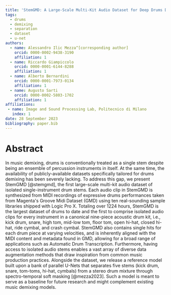 ```yaml
---
title: 'StemGMD: A Large-Scale Multi-Kit Audio Dataset for Deep Drums Demixing'
tags:
  - drums
  - demixing
  - separation
  - dataset
  - u-net
authors:
  - name: Alessandro Ilic Mezza^[corresponding author]
    orcid: 0000-0002-9438-3190
    affiliation: 1
  - name: Riccardo Giampiccolo
    orcid: 0000-0001-6144-8288
    affiliation: 1
  - name: Alberto Bernardini
    orcid: 0000-0001-7973-0134
    affiliation: 1
  - name: Augusto Sarti
    orcid: 0000-0002-5803-1702
    affiliation: 1
affiliations:
 - name: Image and Sound Processing Lab, Politecnico di Milano 
   index: 1
date: 28 September 2023
bibliography: paper.bib
---
```


# Abstract

In music demixing, drums is conventionally treated as a single stem despite being an ensemble of percussion 
instruments in itself. At the same time, the availability of publicly-available datasets specifically 
tailored for drums demixing has been severely lacking. To address this gap, we present StemGMD [@stemgmd], the first large-scale 
multi-kit audio dataset of isolated single-instrument drum stems. Each audio clip in StemGMD is synthesized from MIDI 
recordings of expressive drums performances taken from Magenta's Groove Midi Dataset (GMD) using ten real-sounding sample libraries shipped with Logic Pro X.
Totaling over 1224 hours, StemGMD is the largest dataset of drums to date and the first to comprise isolated 
audio clips for every instrument in a canonical nine-piece acoustic drum kit, i.e., kick drum, snare, high tom, mid-low tom, floor tom, open hi-hat, closed hi-hat, ride cymbal, and crash cymbal.
StemGMD also contains single hits for each drum piece at varying velocities, and is inherently aligned with the MIDI 
content and metadata found in GMD, allowing for a broad range of applications such as Automatic Drum Transcription. 
Furthermore, having access to isolated audio stems enables a vast array of diverse data augmentation methods that draw 
inspiration from common music production practices. Alongside the dataset, we release a reference model built upon a 
bank of parallel U-Nets that separates five stems (kick drum, snare, tom-toms, hi-hat, cymbals) from a stereo drum mixture through spectro-temporal soft masking [@mezza2023]. 
Such a model is meant to serve as a baseline for future research and might complement existing music demixing models.